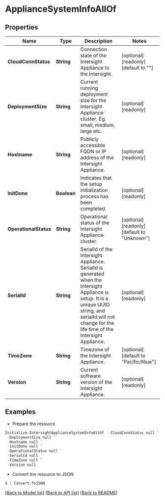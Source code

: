 # ApplianceSystemInfoAllOf
## Properties

Name | Type | Description | Notes
------------ | ------------- | ------------- | -------------
**CloudConnStatus** | **String** | Connection state of the Intersight Appliance to the Intersight. | [optional] [readonly] [default to ""]
**DeploymentSize** | **String** | Current running deployment size for the Intersight Appliance cluster. Eg. small, medium, large etc. | [optional] [readonly] 
**Hostname** | **String** | Publicly accessible FQDN or IP address of the Intersight Appliance. | [optional] [readonly] 
**InitDone** | **Boolean** | Indicates that the setup initialization process has been completed. | [optional] [readonly] 
**OperationalStatus** | **String** | Operational status of the Intersight Appliance cluster. | [optional] [readonly] [default to "Unknown"]
**SerialId** | **String** | SerialId of the Intersight Appliance. SerialId is generated when the Intersight Appliance is setup. It is a unique UUID string, and serialId will not change for the life time of the Intersight Appliance. | [optional] [readonly] 
**TimeZone** | **String** | Timezone of the Intersight Appliance. | [optional] [default to "Pacific/Niue"]
**Version** | **String** | Current software version of the Intersight Appliance. | [optional] [readonly] 

## Examples

- Prepare the resource
```powershell
Initialize-IntersightApplianceSystemInfoAllOf  -CloudConnStatus null `
 -DeploymentSize null `
 -Hostname null `
 -InitDone null `
 -OperationalStatus null `
 -SerialId null `
 -TimeZone null `
 -Version null
```

- Convert the resource to JSON
```powershell
$ | Convert-ToJSON
```

[[Back to Model list]](../README.md#documentation-for-models) [[Back to API list]](../README.md#documentation-for-api-endpoints) [[Back to README]](../README.md)

